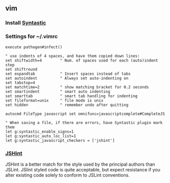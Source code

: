 ## vim

### Install [Syntastic](https://github.com/scrooloose/syntastic)
### Settings for ~/.vimrc

    execute pathogen#infect()
    
    " use indents of 4 spaces, and have them copied down lines:
    set shiftwidth=4        " Num. of spaces used for each (auto)indent step
    set shiftround
    set expandtab           " Insert spaces instead of tabs
    set autoindent          " Always set auto-indenting on
    set tabstop=4
    set matchtime=2         " show matching bracket for 0.2 seconds
    set smartindent         " smart auto indenting
    set smarttab            " smart tab handling for indenting
    set fileformat=unix     " file mode is unix
    set hidden              " remember undo after quitting
    
    autocmd FileType javascript set omnifunc=javascriptcomplete#CompleteJS
    
    " When saving a file, if there are errors, have Syntastic plugin mark them
    let g:syntastic_enable_signs=1
    let g:syntastic_auto_loc_list=1
    let g:syntastic_javascript_checkers = ['jshint']

### [JSHint](http://www.jshint.com)

JSHint is a better match for the style used by the principal authors than JSLint. JSlint styled code is quite acceptable, but expect resistance if you alter existing code solely to conform to JSLint conventions.

